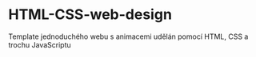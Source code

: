 # HTML-CSS-web-design
Template jednoduchého webu s animacemi udělán pomocí HTML, CSS a trochu JavaScriptu
